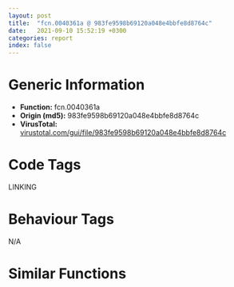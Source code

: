 ```yaml
---
layout: post
title:  "fcn.0040361a @ 983fe9598b69120a048e4bbfe8d8764c"
date:   2021-09-10 15:52:19 +0300
categories: report
index: false
---
```


# Generic Information
- **Function:** fcn.0040361a
- **Origin (md5):** 983fe9598b69120a048e4bbfe8d8764c
- **VirusTotal:** [virustotal.com/gui/file/983fe9598b69120a048e4bbfe8d8764c][virustotal_ref]

# Code Tags
<span class="tag" id="LINKING">LINKING</span>


# Behaviour Tags
<span class="bhv-tag" id="na">N/A</span>

# Similar Functions
<script type="text/javascript" src="https://www.gstatic.com/charts/loader.js"></script>
<script type="text/javascript">

    google.charts.load('current', {'packages':['corechart']});
    google.charts.setOnLoadCallback(drawChart);

    function drawChart() {
    var data = new google.visualization.DataTable();
        data.addColumn('number', 'X');
        data.addColumn('number', 'Y');
        data.addColumn({type: 'string', role: 'tooltip', 'p': {'html': true}});
        data.addColumn({'type': 'string', 'role': 'style'});
        
        data.addRows([
    [184.11961364746094, -131.42311096191406, '<b><a href="/report/fcn.0040361a@983fe9598b69120a048e4bbfe8d8764c">fcn.0040361a</a><br>@983fe9598b69120a048e4bbfe8d8764c</b><br>push esi<br>mov esi, dword[0x41f45c]<br>push 0<br>call fcn.004035ff<br>test esi, esi<br>je 0x403646<br>push edi<br>mov edi, esi<br>mov esi, dword[esi]<br>push dword[edi+8]<br>call dword[sym.imp.KERNEL32.dll_FreeLibrary]<br>push edi<br>call dword[sym.imp.KERNEL32.dll_GlobalFree]<br>test esi, esi<br>jne 0x40362d<br>pop edi<br>and dword[0x41f45c], 0<br>pop esi<br>ret <br><eoc> ', 'point { fill-color: #e0440e; }'],
[194.945068359375, 60.70074462890625, '<b><a href="/report/fcn.00403739@510c8408eb3f0420e19240592ddc0b5b">fcn.00403739</a><br>@510c8408eb3f0420e19240592ddc0b5b</b><br>push esi<br>mov esi, dword[0x429834]<br>push 0<br>call fcn.0040371e<br>test esi, esi<br>je 0x403765<br>push edi<br>mov edi, esi<br>mov esi, dword[esi]<br>push dword[edi+8]<br>call dword[sym.imp.KERNEL32.dll_FreeLibrary]<br>push edi<br>call dword[sym.imp.KERNEL32.dll_GlobalFree]<br>test esi, esi<br>jne 0x40374c<br>pop edi<br>and dword[0x429834], 0<br>pop esi<br>ret <br><eoc> ', 'null'],
[-143.48118591308594, 19.48707389831543, '<b><a href="/report/fcn.00403c83@e7f0482c425f7bc9cd320f60c1cfa28c">fcn.00403c83</a><br>@e7f0482c425f7bc9cd320f60c1cfa28c</b><br>push esi<br>mov esi, dword[0x4371f0]<br>push 0<br>call fcn.00403c68<br>test esi, esi<br>je 0x403caf<br>push edi<br>mov edi, esi<br>push dword[edi+8]<br>mov esi, dword[esi]<br>call dword[sym.imp.KERNEL32.dll_FreeLibrary]<br>push edi<br>call dword[sym.imp.KERNEL32.dll_GlobalFree]<br>test esi, esi<br>jne 0x403c96<br>pop edi<br>and dword[0x4371f0], 0<br>pop esi<br>ret <br><eoc> ', 'null'],
[-153.22384643554688, 110.77631378173828, '<b><a href="/report/fcn.00403caf@999ae3491971c32d67bd4c32561ea381">fcn.00403caf</a><br>@999ae3491971c32d67bd4c32561ea381</b><br>push esi<br>mov esi, dword[0x441d48]<br>push 0<br>call fcn.00403c94<br>test esi, esi<br>je 0x403cdb<br>push edi<br>mov edi, esi<br>push dword[edi+8]<br>mov esi, dword[esi]<br>call dword[sym.imp.KERNEL32.dll_FreeLibrary]<br>push edi<br>call dword[sym.imp.KERNEL32.dll_GlobalFree]<br>test esi, esi<br>jne 0x403cc2<br>pop edi<br>and dword[0x441d48], 0<br>pop esi<br>ret <br><eoc> ', 'null'],
[236.133056640625, -80.06977844238281, '<b><a href="/report/fcn.0040361a@024d69b3dfb503973cce5c1700f282aa">fcn.0040361a</a><br>@024d69b3dfb503973cce5c1700f282aa</b><br>push esi<br>mov esi, dword[0x41f45c]<br>push 0<br>call fcn.004035ff<br>test esi, esi<br>je 0x403646<br>push edi<br>mov edi, esi<br>mov esi, dword[esi]<br>push dword[edi+8]<br>call dword[sym.imp.KERNEL32.dll_FreeLibrary]<br>push edi<br>call dword[sym.imp.KERNEL32.dll_GlobalFree]<br>test esi, esi<br>jne 0x40362d<br>pop edi<br>and dword[0x41f45c], 0<br>pop esi<br>ret <br><eoc> ', 'null'],
[-241.66110229492188, 100.10966491699219, '<b><a href="/report/fcn.00403de3@13efdafd5b4f5d3a5dcb240b696c267c">fcn.00403de3</a><br>@13efdafd5b4f5d3a5dcb240b696c267c</b><br>push esi<br>mov esi, dword[0x437200]<br>push 0<br>call fcn.00403dc8<br>test esi, esi<br>je 0x403e0f<br>push edi<br>mov edi, esi<br>push dword[edi+8]<br>mov esi, dword[esi]<br>call dword[sym.imp.KERNEL32.dll_FreeLibrary]<br>push edi<br>call dword[sym.imp.KERNEL32.dll_GlobalFree]<br>test esi, esi<br>jne 0x403df6<br>pop edi<br>and dword[0x437200], 0<br>pop esi<br>ret <br><eoc> ', 'null'],
[303.5955505371094, -84.63321685791016, '<b><a href="/report/fcn.0040361a@cce7ba37a5ac487b09e8c8d292223615">fcn.0040361a</a><br>@cce7ba37a5ac487b09e8c8d292223615</b><br>push esi<br>mov esi, dword[0x41f45c]<br>push 0<br>call fcn.004035ff<br>test esi, esi<br>je 0x403646<br>push edi<br>mov edi, esi<br>mov esi, dword[esi]<br>push dword[edi+8]<br>call dword[sym.imp.KERNEL32.dll_FreeLibrary]<br>push edi<br>call dword[sym.imp.KERNEL32.dll_GlobalFree]<br>test esi, esi<br>jne 0x40362d<br>pop edi<br>and dword[0x41f45c], 0<br>pop esi<br>ret <br><eoc> ', 'null'],
[-306.341796875, 118.56586456298828, '<b><a href="/report/fcn.00403e2d@e7582fc3dadb394a1457ab7e7fbbe9a7">fcn.00403e2d</a><br>@e7582fc3dadb394a1457ab7e7fbbe9a7</b><br>push esi<br>mov esi, dword[0x438200]<br>push 0<br>call fcn.00403e12<br>test esi, esi<br>je 0x403e59<br>push edi<br>mov edi, esi<br>push dword[edi+8]<br>mov esi, dword[esi]<br>call dword[sym.imp.KERNEL32.dll_FreeLibrary]<br>push edi<br>call dword[sym.imp.KERNEL32.dll_GlobalFree]<br>test esi, esi<br>jne 0x403e40<br>pop edi<br>and dword[0x438200], 0<br>pop esi<br>ret <br><eoc> ', 'null'],
[241.2692108154297, -3.033689022064209, '<b><a href="/report/fcn.00403491@88c77a55c813a535f04a021f665ec5b4">fcn.00403491</a><br>@88c77a55c813a535f04a021f665ec5b4</b><br>push esi<br>mov esi, dword[0x41f434]<br>push 0<br>call fcn.00403476<br>test esi, esi<br>je 0x4034bd<br>push edi<br>mov edi, esi<br>mov esi, dword[esi]<br>push dword[edi+8]<br>call dword[sym.imp.KERNEL32.dll_FreeLibrary]<br>push edi<br>call dword[sym.imp.KERNEL32.dll_GlobalFree]<br>test esi, esi<br>jne 0x4034a4<br>pop edi<br>and dword[0x41f434], 0<br>pop esi<br>ret <br><eoc> ', 'null'],
[-227.90431213378906, -11.398681640625, '<b><a href="/report/fcn.00403caf@5bfd33ece1aeef8bda2c7fc886262ed9">fcn.00403caf</a><br>@5bfd33ece1aeef8bda2c7fc886262ed9</b><br>push esi<br>mov esi, dword[0x441d48]<br>push 0<br>call fcn.00403c94<br>test esi, esi<br>je 0x403cdb<br>push edi<br>mov edi, esi<br>push dword[edi+8]<br>mov esi, dword[esi]<br>call dword[sym.imp.KERNEL32.dll_FreeLibrary]<br>push edi<br>call dword[sym.imp.KERNEL32.dll_GlobalFree]<br>test esi, esi<br>jne 0x403cc2<br>pop edi<br>and dword[0x441d48], 0<br>pop esi<br>ret <br><eoc> ', 'null'],
[175.74449157714844, -53.16872787475586, '<b><a href="/report/fcn.0040357a@0c82eefbb8a4714538e49f74fe0058a6">fcn.0040357a</a><br>@0c82eefbb8a4714538e49f74fe0058a6</b><br>push esi<br>mov esi, dword[0x429c84]<br>push 0<br>call fcn.0040355f<br>test esi, esi<br>je 0x4035a6<br>push edi<br>mov edi, esi<br>mov esi, dword[esi]<br>push dword[edi+8]<br>call dword[sym.imp.KERNEL32.dll_FreeLibrary]<br>push edi<br>call dword[sym.imp.KERNEL32.dll_GlobalFree]<br>test esi, esi<br>jne 0x40358d<br>pop edi<br>and dword[0x429c84], 0<br>pop esi<br>ret <br><eoc> ', 'null'],
[-214.44757080078125, 163.06314086914062, '<b><a href="/report/fcn.00403c83@fc08a944a357dc216338592f13f65b60">fcn.00403c83</a><br>@fc08a944a357dc216338592f13f65b60</b><br>push esi<br>mov esi, dword[0x4371f0]<br>push 0<br>call fcn.00403c68<br>test esi, esi<br>je 0x403caf<br>push edi<br>mov edi, esi<br>push dword[edi+8]<br>mov esi, dword[esi]<br>call dword[sym.imp.KERNEL32.dll_FreeLibrary]<br>push edi<br>call dword[sym.imp.KERNEL32.dll_GlobalFree]<br>test esi, esi<br>jne 0x403c96<br>pop edi<br>and dword[0x4371f0], 0<br>pop esi<br>ret <br><eoc> ', 'null'],
[141.24818420410156, 2.6563122272491455, '<b><a href="/report/fcn.004034c0@8cfdb0713f3b8f9b0a5ef775f40cf182">fcn.004034c0</a><br>@8cfdb0713f3b8f9b0a5ef775f40cf182</b><br>push esi<br>mov esi, dword[0x428f9c]<br>push 0<br>call fcn.004034a5<br>test esi, esi<br>je 0x4034ec<br>push edi<br>mov edi, esi<br>mov esi, dword[esi]<br>push dword[edi+8]<br>call dword[sym.imp.KERNEL32.dll_FreeLibrary]<br>push edi<br>call dword[sym.imp.KERNEL32.dll_GlobalFree]<br>test esi, esi<br>jne 0x4034d3<br>pop edi<br>and dword[0x428f9c], 0<br>pop esi<br>ret <br><eoc> ', 'null'],
[-200.40589904785156, 54.26990509033203, '<b><a href="/report/fcn.00403c83@59b1876779e3211327c1a96e7e2c12c4">fcn.00403c83</a><br>@59b1876779e3211327c1a96e7e2c12c4</b><br>push esi<br>mov esi, dword[0x4371f0]<br>push 0<br>call fcn.00403c68<br>test esi, esi<br>je 0x403caf<br>push edi<br>mov edi, esi<br>push dword[edi+8]<br>mov esi, dword[esi]<br>call dword[sym.imp.KERNEL32.dll_FreeLibrary]<br>push edi<br>call dword[sym.imp.KERNEL32.dll_GlobalFree]<br>test esi, esi<br>jne 0x403c96<br>pop edi<br>and dword[0x4371f0], 0<br>pop esi<br>ret <br><eoc> ', 'null'],
[109.2715835571289, -86.73989868164062, '<b><a href="/report/fcn.0040361a@3a780067b4fcdbc523bd6f0e3b89f181">fcn.0040361a</a><br>@3a780067b4fcdbc523bd6f0e3b89f181</b><br>push esi<br>mov esi, dword[0x41f45c]<br>push 0<br>call fcn.004035ff<br>test esi, esi<br>je 0x403646<br>push edi<br>mov edi, esi<br>mov esi, dword[esi]<br>push dword[edi+8]<br>call dword[sym.imp.KERNEL32.dll_FreeLibrary]<br>push edi<br>call dword[sym.imp.KERNEL32.dll_GlobalFree]<br>test esi, esi<br>jne 0x40362d<br>pop edi<br>and dword[0x41f45c], 0<br>pop esi<br>ret <br><eoc> ', 'null'],
[-286.2050476074219, 38.294677734375, '<b><a href="/report/fcn.00403e2d@6c8b5339bada4cbd03f0f446da640707">fcn.00403e2d</a><br>@6c8b5339bada4cbd03f0f446da640707</b><br>push esi<br>mov esi, dword[0x438200]<br>push 0<br>call fcn.00403e12<br>test esi, esi<br>je 0x403e59<br>push edi<br>mov edi, esi<br>push dword[edi+8]<br>mov esi, dword[esi]<br>call dword[sym.imp.KERNEL32.dll_FreeLibrary]<br>push edi<br>call dword[sym.imp.KERNEL32.dll_GlobalFree]<br>test esi, esi<br>jne 0x403e40<br>pop edi<br>and dword[0x438200], 0<br>pop esi<br>ret <br><eoc> ', 'null'],

        ]);

    var options = {
        title: 'Similarity Plot',
        legend: 'none',
        colors: ['#dedbd9', '#e6693e', '#ec8f6e', '#f3b49f', '#f6c7b6'],
        tooltip: {isHtml: true, trigger: 'both'},
        explorer: {
        actions: ["dragToZoom", "rightClickToReset"],
        },
        chartArea: {
        width: '80%',
        height: '80%'
        },
        width: '100%',
        height: '100%'
    };

    var chart = new google.visualization.ScatterChart(document.getElementById('chart_div'));

    chart.draw(data, options);
    }
    
</script>


<div id="chart_div" style="width: 100%px; height: 100%;"></div>

# Disassembled Code
{% highlight nasm %}

push esi
mov esi, dword[0x41f45c]
push 0
call fcn.004035ff
test esi, esi
je 0x403646
push edi
mov edi, esi
mov esi, dword[esi]
push dword[edi+8]
call dword[sym.imp.KERNEL32.dll_FreeLibrary]
push edi
call dword[sym.imp.KERNEL32.dll_GlobalFree]
test esi, esi
jne 0x40362d
pop edi
and dword[0x41f45c], 0
pop esi
ret

{% endhighlight %}

[virustotal_ref]: https://www.virustotal.com/gui/file/983fe9598b69120a048e4bbfe8d8764c